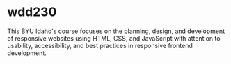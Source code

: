 # wdd230
This BYU Idaho's course focuses on the planning, design, and development of responsive websites using HTML, CSS, and JavaScript with attention to usability, accessibility, and best practices in responsive frontend development.
